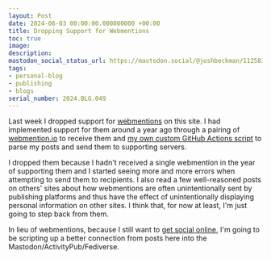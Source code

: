 ```yaml
---
layout: Post
date: 2024-06-03 00:00:00.000000000 +00:00
title: Dropping Support for Webmentions
toc: true
image:
description:
mastodon_social_status_url: https://mastodon.social/@joshbeckman/112583030983699992
tags:
- personal-blog
- publishing
- blogs
serial_number: 2024.BLG.049
---
```

Last week I dropped support for [webmentions](https://indieweb.org/Webmention) on this site. I had implemented support for them around a year ago through a pairing of [webmention.io](https://indieweb.org/webmention.io) to receive them and [my own custom GitHub Actions script](https://github.com/joshbeckman/notes/commit/3d03ad8957e8d739ef81f22f133956344bb3e93e) to parse my posts and send them to supporting servers.

I dropped them because I hadn't received a single webmention in the year of supporting them and I started seeing more and more errors when attempting to send them to recipients. I also read a few well-reasoned posts on others' sites about how webmentions are often unintentionally sent by publishing platforms and thus have the effect of unintentionally displaying personal information on other sites. I think that, for now at least, I'm just going to step back from them.

In lieu of webmentions, because I still want to [get social online](https://www.joshbeckman.org/blog/getting-social-online), I'm going to be scripting up a better connection from posts here into the Mastodon/ActivityPub/Fediverse.
